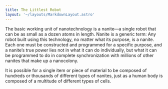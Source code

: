 ```yaml
---
title: The Littlest Robot
layout: '~/layouts/MarkdownLayout.astro'
---
```

The basic working unit of nanotechnology is a nanite—a single robot that can
be as small as a dozen atoms in length. Nanite is a generic term: Any robot
built using this technology, no matter what its purpose, is a nanite. Each one
must be constructed and programmed for a specific purpose, and a nanite’s true
power lies not in what it can do individually, but what it can be programmed
to do in complete synchronization with millions of other nanites that make up
a nanocolony.

It is possible for a single item or piece of material to be composed of
hundreds or thousands of different types of nanites, just as a human body is
composed of a multitude of different types of cells.

